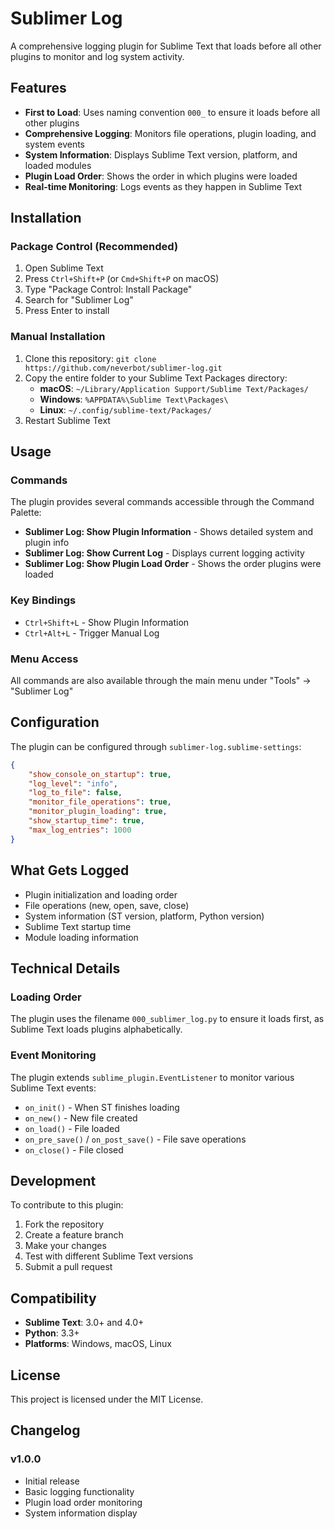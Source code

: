 # Sublimer Log

A comprehensive logging plugin for Sublime Text that loads before all other plugins to monitor and log system activity.

## Features

- **First to Load**: Uses naming convention `000_` to ensure it loads before all other plugins
- **Comprehensive Logging**: Monitors file operations, plugin loading, and system events
- **System Information**: Displays Sublime Text version, platform, and loaded modules
- **Plugin Load Order**: Shows the order in which plugins were loaded
- **Real-time Monitoring**: Logs events as they happen in Sublime Text

## Installation

### Package Control (Recommended)

1. Open Sublime Text
2. Press `Ctrl+Shift+P` (or `Cmd+Shift+P` on macOS)
3. Type "Package Control: Install Package"
4. Search for "Sublimer Log"
5. Press Enter to install

### Manual Installation

1. Clone this repository: `git clone https://github.com/neverbot/sublimer-log.git`
2. Copy the entire folder to your Sublime Text Packages directory:
   - **macOS**: `~/Library/Application Support/Sublime Text/Packages/`
   - **Windows**: `%APPDATA%\Sublime Text\Packages\`
   - **Linux**: `~/.config/sublime-text/Packages/`
3. Restart Sublime Text

## Usage

### Commands

The plugin provides several commands accessible through the Command Palette:

- **Sublimer Log: Show Plugin Information** - Shows detailed system and plugin info
- **Sublimer Log: Show Current Log** - Displays current logging activity
- **Sublimer Log: Show Plugin Load Order** - Shows the order plugins were loaded

### Key Bindings

- `Ctrl+Shift+L` - Show Plugin Information
- `Ctrl+Alt+L` - Trigger Manual Log

### Menu Access

All commands are also available through the main menu under "Tools" → "Sublimer Log"

## Configuration

The plugin can be configured through `sublimer-log.sublime-settings`:

```json
{
    "show_console_on_startup": true,
    "log_level": "info",
    "log_to_file": false,
    "monitor_file_operations": true,
    "monitor_plugin_loading": true,
    "show_startup_time": true,
    "max_log_entries": 1000
}
```

## What Gets Logged

- Plugin initialization and loading order
- File operations (new, open, save, close)
- System information (ST version, platform, Python version)
- Sublime Text startup time
- Module loading information

## Technical Details

### Loading Order

The plugin uses the filename `000_sublimer_log.py` to ensure it loads first, as Sublime Text loads plugins alphabetically.

### Event Monitoring

The plugin extends `sublime_plugin.EventListener` to monitor various Sublime Text events:

- `on_init()` - When ST finishes loading
- `on_new()` - New file created
- `on_load()` - File loaded
- `on_pre_save()` / `on_post_save()` - File save operations
- `on_close()` - File closed

## Development

To contribute to this plugin:

1. Fork the repository
2. Create a feature branch
3. Make your changes
4. Test with different Sublime Text versions
5. Submit a pull request

## Compatibility

- **Sublime Text**: 3.0+ and 4.0+
- **Python**: 3.3+
- **Platforms**: Windows, macOS, Linux

## License

This project is licensed under the MIT License.

## Changelog

### v1.0.0
- Initial release
- Basic logging functionality
- Plugin load order monitoring
- System information display

